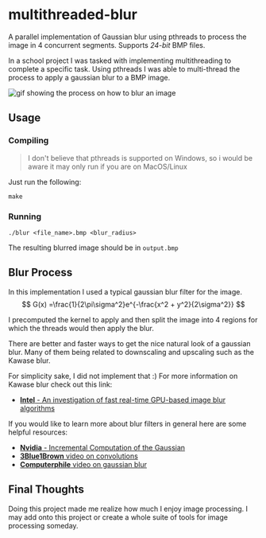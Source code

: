 # multithreaded-blur

A parallel implementation of Gaussian blur using pthreads to process the image
in 4 concurrent segments. Supports *24-bit* BMP files.

In a school project I was tasked with implementing multithreading to complete a specific task. Using pthreads I was able to multi-thread the process to apply a gaussian blur to a BMP image.


![gif showing the process on how to blur an image](assets/blur.gif)


## Usage

### Compiling

>I don't believe that pthreads is supported on Windows, so i would be aware it may only run if you are on MacOS/Linux

Just run the following:
```
make
```

### Running

```
./blur <file_name>.bmp <blur_radius>
```

The resulting blurred image should be in `output.bmp`

## Blur Process

In this implementation I used a typical gaussian blur filter for the image.
$$
G(x) =\frac{1}{2\pi\sigma^2}e^{-\frac{x^2 + y^2}{2\sigma^2}}
$$

I precomputed the kernel to apply and then split the image into 4 regions for which the threads would then apply the blur.

There are better and faster ways to get the nice natural look of a gaussian blur. Many of them being related to downscaling and upscaling such as the Kawase blur.

For simplicity sake, I did not implement that :)
For more information on Kawase blur check out this link:
- [**Intel** - An investigation of fast real-time GPU-based image blur algorithms](https://www.intel.com/content/www/us/en/developer/articles/technical/an-investigation-of-fast-real-time-gpu-based-image-blur-algorithms.html)


If you would like to learn more about blur filters in general here are some helpful resources:
- [**Nvidia** - Incremental Computation of the Gaussian](https://developer.nvidia.com/gpugems/gpugems3/part-vi-gpu-computing/chapter-40-incremental-computation-gaussian)
- [**3Blue1Brown** video on convolutions](https://www.youtube.com/watch?v=KuXjwB4LzSA)
- [**Computerphile** video on gaussian blur](https://www.youtube.com/watch?v=C_zFhWdM4ic)


## Final Thoughts

Doing this project made me realize how much I enjoy image processing. I may add onto this project or create a whole suite of tools for image processing someday.